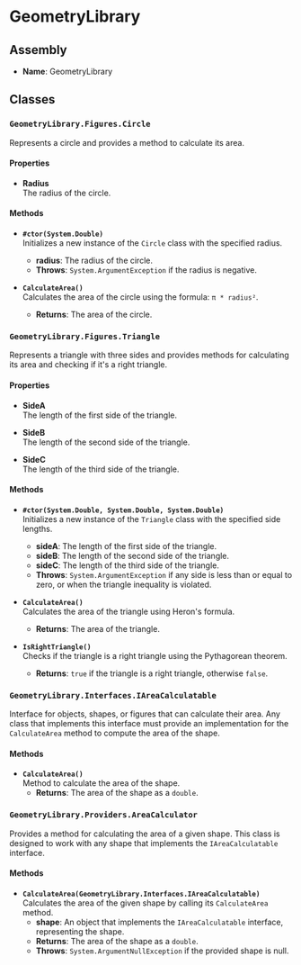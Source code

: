 # GeometryLibrary

## Assembly
- **Name**: GeometryLibrary

## Classes

### `GeometryLibrary.Figures.Circle`
Represents a circle and provides a method to calculate its area.

#### Properties
- **Radius**  
  The radius of the circle.

#### Methods
- **`#ctor(System.Double)`**  
  Initializes a new instance of the `Circle` class with the specified radius.  
  - **radius**: The radius of the circle.  
  - **Throws**: `System.ArgumentException` if the radius is negative.

- **`CalculateArea()`**  
  Calculates the area of the circle using the formula: `π * radius²`.  
  - **Returns**: The area of the circle.

### `GeometryLibrary.Figures.Triangle`
Represents a triangle with three sides and provides methods for calculating its area and checking if it's a right triangle.

#### Properties
- **SideA**  
  The length of the first side of the triangle.

- **SideB**  
  The length of the second side of the triangle.

- **SideC**  
  The length of the third side of the triangle.

#### Methods
- **`#ctor(System.Double, System.Double, System.Double)`**  
  Initializes a new instance of the `Triangle` class with the specified side lengths.  
  - **sideA**: The length of the first side of the triangle.  
  - **sideB**: The length of the second side of the triangle.  
  - **sideC**: The length of the third side of the triangle.  
  - **Throws**: `System.ArgumentException` if any side is less than or equal to zero, or when the triangle inequality is violated.

- **`CalculateArea()`**  
  Calculates the area of the triangle using Heron's formula.  
  - **Returns**: The area of the triangle.

- **`IsRightTriangle()`**  
  Checks if the triangle is a right triangle using the Pythagorean theorem.  
  - **Returns**: `true` if the triangle is a right triangle, otherwise `false`.

### `GeometryLibrary.Interfaces.IAreaCalculatable`
Interface for objects, shapes, or figures that can calculate their area. Any class that implements this interface must provide an implementation for the `CalculateArea` method to compute the area of the shape.

#### Methods
- **`CalculateArea()`**  
  Method to calculate the area of the shape.  
  - **Returns**: The area of the shape as a `double`.

### `GeometryLibrary.Providers.AreaCalculator`
Provides a method for calculating the area of a given shape. This class is designed to work with any shape that implements the `IAreaCalculatable` interface.

#### Methods
- **`CalculateArea(GeometryLibrary.Interfaces.IAreaCalculatable)`**  
  Calculates the area of the given shape by calling its `CalculateArea` method.  
  - **shape**: An object that implements the `IAreaCalculatable` interface, representing the shape.  
  - **Returns**: The area of the shape as a `double`.  
  - **Throws**: `System.ArgumentNullException` if the provided shape is null.
